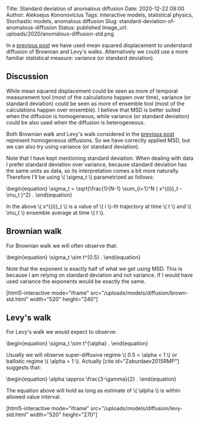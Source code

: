Title: Standard deviation of anomalous diffusion
Date: 2020-12-22 08:00
Author: Aleksejus Kononovicius
Tags: Interactive models, statistical physics, Stochastic models, anomalous diffusion
Slug: standard-deviation-of-anomalous-diffusion
Status: published
Image_url: uploads/2020/anomalous-diffusion-std.png

In a [previous post]({filename}/articles/2020/anomalous-diffusion.md) we have
used mean squared displacement to understand diffusion of Brownian and Levy's
walks. Alternatively we could use a more familiar statistical measure: variance
(or standard deviation).<!--more-->

## Discussion

While mean squared displacement could be seen as more of temporal measurement
tool (most of the calculations happen over time), variance (or standard
deviation) could be seen as more of ensemble tool (most of the calculations
happen over ensemble). I believe that MSD is better suited when the diffusion
is homogeneous, while variance (or standard deviation) could be also used
when the diffusion is heterogeneous.

Both Brownian walk and Levy's walk considered in the
[previous post]({filename}/articles/2020/anomalous-diffusion.md) represent
homogeneous diffusions. So we have correctly applied MSD, but we can also
try using variance (or standard deviation).

Note that I have kept mentioning standard deviation. When dealing with data
I prefer standard deviation over variance, because standard deviation has the
same units as data, so its interpretation comes a bit more naturally.
Therefore I'll be using \\\( \sigma\_t \\\) parametrized as follows:

\begin{equation}
    \sigma_t = \sqrt{\frac{1}{N-1} \sum_{i=1}^N ( x^{(i)}_t - \mu_t )^2} .
\end{equation}

In the above \\\( x^{(i)}\_t \\\) is a value of \\\( i \\\)-th trajectory at
time \\\( t \\\) and \\\( \mu_t \\\) ensemble average at time \\\( t \\\).

## Brownian walk

For Brownian walk we will often observe that:

\begin{equation}
    \sigma_t \sim t^{0.5} .
\end{equation}

Note that the exponent is exactly half of what we get using MSD. This is
because I am relying on standard deviation and not variance. If I would have
used variance the exponents would be exactly the same.

[html5-interactive mode="iframe"
src="/uploads/models/diffusion/brown-std.html" width="520" height="240"]

## Levy's walk

For Levy's walk we would expect to observe:

\begin{equation}
    \sigma_t \sim t^{\alpha} .
\end{equation}

Usually we will observe super-diffusive regime \\\( 0.5 < \alpha < 1 \\\) or
ballistic regime \\\( \alpha = 1 \\\). Actually [cite id="Zaburdaev2015RMP"]
suggests that:

\begin{equation}
    \alpha \approx \frac{3-\gamma}{2} .
\end{equation}

The equation above will hold as long as estimate of \\\( \alpha \\\) is within
allowed value interval.

[html5-interactive mode="iframe"
src="/uploads/models/diffusion/levy-std.html" width="520" height="270"]

